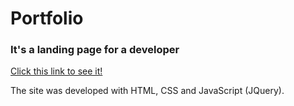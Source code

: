# Portfolio

<h3> It's a landing page for a developer</h3>

[Click this link to see it!](https://marina51533.github.io/Portfolio/)

<p>The site was developed with HTML, CSS and JavaScript (JQuery).</p>
